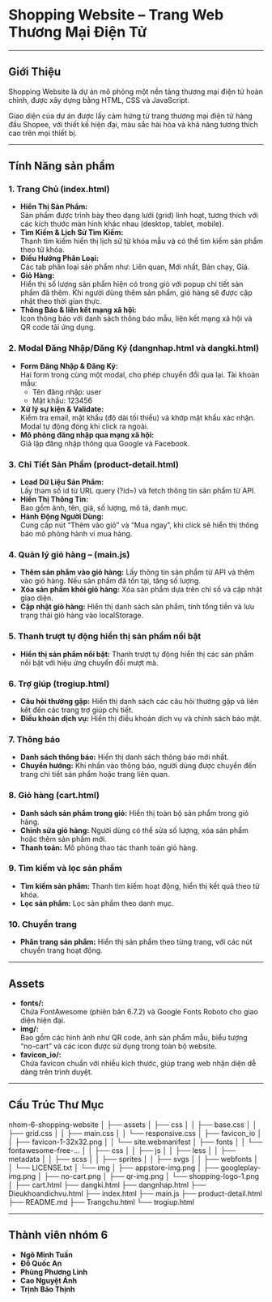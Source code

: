 # Shopping Website – Trang Web Thương Mại Điện Tử

---

##  Giới Thiệu

Shopping Website là dự án mô phỏng một nền tảng thương mại điện tử hoàn chỉnh, được xây dựng bằng HTML, CSS và JavaScript. 

Giao diện của dự án được lấy cảm hứng từ trang thương mại điện tử hàng đầu Shopee, với thiết kế hiện đại, màu sắc hài hòa và khả năng tương thích cao trên mọi thiết bị.

---

##  Tính Năng sản phẩm

### 1. Trang Chủ (index.html)
- **Hiển Thị Sản Phẩm:**  
 Sản phẩm được trình bày theo dạng lưới (grid) linh hoạt, tương thích với các kích thước màn hình khác nhau (desktop, tablet, mobile).
- **Tìm Kiếm & Lịch Sử Tìm Kiếm:**  
  Thanh tìm kiếm hiển thị lịch sử từ khóa mẫu và có thể tìm kiếm sản phẩm theo từ khóa.
- **Điều Hướng Phân Loại:**  
  Các tab phân loại sản phẩm như: Liên quan, Mới nhất, Bán chạy, Giá.
- **Giỏ Hàng:**  
  Hiển thị số lượng sản phẩm hiện có trong giỏ với popup chi tiết sản phẩm đã thêm. Khi người dùng thêm sản phẩm, giỏ hàng sẽ được cập nhật theo thời gian thực.
- **Thông Báo & liên kết mạng xã hội:**  
  Icon thông báo với danh sách thông báo mẫu, liên kết mạng xã hội và QR code tải ứng dụng.

### 2. Modal Đăng Nhập/Đăng Ký (dangnhap.html và dangki.html)
- **Form Đăng Nhập & Đăng Ký:**  
  Hai form trong cùng một modal, cho phép chuyển đổi qua lại. 
  Tài khoản mẫu:
  + Tên đăng nhập: user
  + Mật khẩu: 123456
- **Xử lý sự kiện & Validate:**  
  Kiểm tra email, mật khẩu (độ dài tối thiểu) và khớp mật khẩu xác nhận. Modal tự động đóng khi click ra ngoài.
- **Mô phỏng đăng nhập qua mạng xã hội:**  
  Giả lập đăng nhập thông qua Google và Facebook.

### 3. Chi Tiết Sản Phẩm (product-detail.html)
- **Load Dữ Liệu Sản Phẩm:**  
  Lấy tham số id từ URL query (?id=) và fetch thông tin sản phẩm từ API.
- **Hiển Thị Thông Tin:**  
  Bao gồm ảnh, tên, giá, số lượng, mô tả, danh mục.
- **Hành Động Người Dùng:**  
  Cung cấp nút “Thêm vào giỏ” và “Mua ngay”, khi click sẽ hiển thị thông báo mô phỏng hành vi mua hàng. 

### 4. Quản lý giỏ hàng – (main.js)
- **Thêm sản phẩm vào giỏ hàng:** 
  Lấy thông tin sản phẩm từ API và thêm vào giỏ hàng. Nếu sản phẩm đã tồn tại, tăng số lượng.
- **Xóa sản phẩm khỏi giỏ hàng:**
  Xóa sản phẩm dựa trên chỉ số và cập nhật giao diện.
- **Cập nhật giỏ hàng:** 
  Hiển thị danh sách sản phẩm, tính tổng tiền và lưu trạng thái giỏ hàng vào localStorage.

### 5. Thanh trượt tự động hiển thị sản phẩm nổi bật
- **Hiển thị sản phẩm nổi bật:** 
  Thanh trượt tự động hiển thị các sản phẩm nổi bật với hiệu ứng chuyển đổi mượt mà.

### 6. Trợ giúp (trogiup.html)
- **Câu hỏi thường gặp:** 
  Hiển thị danh sách các câu hỏi thường gặp và liên kết đến các trang trợ giúp chi tiết.
- **Điều khoản dịch vụ:** 
  Hiển thị điều khoản dịch vụ và chính sách bảo mật.

### 7. Thông báo
- **Danh sách thông báo:** 
  Hiển thị danh sách thông báo mới nhất.
- **Chuyển hướng:** 
  Khi nhấn vào thông báo, người dùng được chuyển đến trang chi tiết sản phẩm hoặc trang liên quan.

### 8. Giỏ hàng (cart.html)
- **Danh sách sản phẩm trong giỏ:** 
  Hiển thị toàn bộ sản phẩm trong giỏ hàng.
- **Chỉnh sửa giỏ hàng:** 
  Người dùng có thể sửa số lượng, xóa sản phẩm hoặc thêm sản phẩm mới.
- **Thanh toán:** 
  Mô phỏng thao tác thanh toán giỏ hàng.

### 9. Tìm kiếm và lọc sản phẩm
- **Tìm kiếm sản phẩm:** 
  Thanh tìm kiếm hoạt động, hiển thị kết quả theo từ khóa.
- **Lọc sản phẩm:** 
  Lọc sản phẩm theo danh mục.

### 10. Chuyển trang
- **Phân trang sản phẩm:** 
  Hiển thị sản phẩm theo từng trang, với các nút chuyển trang hoạt động.

---

## Assets
- **fonts/:**  
  Chứa FontAwesome (phiên bản 6.7.2) và Google Fonts Roboto cho giao diện hiện đại.
- **img/:**  
  Bao gồm các hình ảnh như QR code, ảnh sản phẩm mẫu, biểu tượng “no-cart” và các icon được sử dụng trong toàn bộ website.
- **favicon_io/:**  
  Chứa favicon chuẩn với nhiều kích thước, giúp trang web nhận diện dễ dàng trên trình duyệt.

---

## Cấu Trúc Thư Mục

nhom-6-shopping-website
│
├── assets
│   ├── css
│   │   ├── base.css
│   │   ├── grid.css
│   │   ├── main.css
│   │   └── responsive.css
│   ├── favicon_io
│   │   ├── favicon-1-32x32.png
│   │   └── site.webmanifest
│   ├── fonts
│   │   └── fontawesome-free-...
│   │       ├── css
│   │       ├── js
│   │       ├── less
│   │       ├── metadata
│   │       ├── scss
│   │       ├── sprites
│   │       ├── svgs
│   │       ├── webfonts
│   │       └── LICENSE.txt
│   └── img
│       ├── appstore-img.png
│       ├── googleplay-img.png
│       ├── no-cart.png
│       ├── qr-img.png
│       └── shopping-logo-1.png
│
├── cart.html
├── dangki.html
├── dangnhap.html
├── Dieukhoandichvu.html
├── index.html
├── main.js
├── product-detail.html
├── README.md
├── Trangchu.html
└── trogiup.html

---

## Thành viên nhóm 6

- **Ngô Minh Tuấn**
- **Đỗ Quốc An**
- **Phùng Phương Linh**
- **Cao Nguyệt Ánh**
- **Trịnh Bảo Thịnh**

